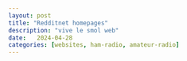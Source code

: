 ```yaml
---
layout: post
title: "Redditnet homepages"
description: "vive le smol web"
date:   2024-04-28
categories: [websites, ham-radio, amateur-radio]
---
```


<script src="https://gist.github.com/JasonLocklin/a9733a69a12ce7d7ab8e1c955a6f0b47.js"></script>

